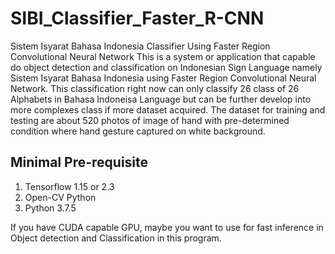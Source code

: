 # SIBI_Classifier_Faster_R-CNN
Sistem Isyarat Bahasa Indonesia Classifier Using Faster Region Convolutional Neural Network
This is a system or application that capable do object detection and classification on Indonesian Sign Language namely Sistem Isyarat Bahasa Indonesia using Faster Region Convolutional Neural Network.
This classification right now can only classify 26 class of 26 Alphabets in Bahasa Indoneisa Language but can be further develop into more complexes class if more dataset acquired.
The dataset for training and testing are about 520 photos of image of hand with pre-determined condition where hand gesture captured on white background.

## Minimal Pre-requisite
1. Tensorflow 1.15 or 2.3
2. Open-CV Python
3. Python 3.7.5

If you have CUDA capable GPU, maybe you want to use for fast inference in Object detection and Classification in this program.
